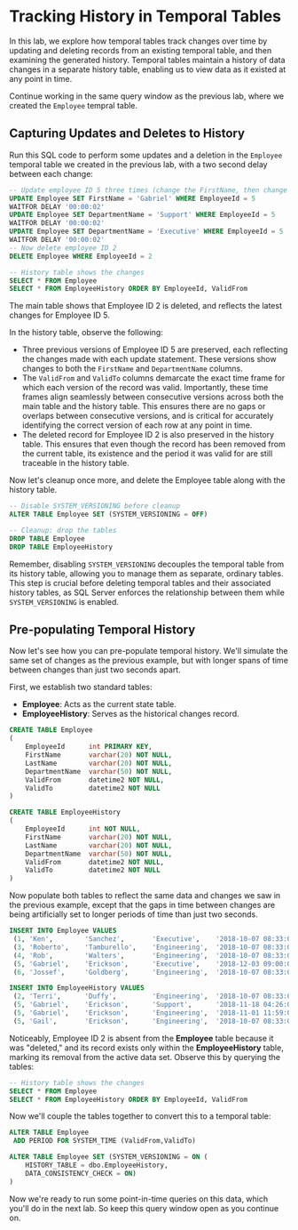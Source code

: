 ﻿# Tracking History in Temporal Tables

In this lab, we explore how temporal tables track changes over time by updating and deleting records from an existing temporal table, and then examining the generated history. Temporal tables maintain a history of data changes in a separate history table, enabling us to view data as it existed at any point in time.

Continue working in the same query window as the previous lab, where we created the `Employee` tempral table.

## Capturing Updates and Deletes to History

Run this SQL code to perform some updates and a deletion in the `Employee` temporal table we created in the previous lab, with a two second delay between each change:

```sql
-- Update employee ID 5 three times (change the FirstName, then change the DepartmentName twice, two seconds apart)
UPDATE Employee SET FirstName = 'Gabriel' WHERE EmployeeId = 5
WAITFOR DELAY '00:00:02'
UPDATE Employee SET DepartmentName = 'Support' WHERE EmployeeId = 5
WAITFOR DELAY '00:00:02'
UPDATE Employee SET DepartmentName = 'Executive' WHERE EmployeeId = 5
WAITFOR DELAY '00:00:02'
-- Now delete employee ID 2
DELETE Employee WHERE EmployeeId = 2

-- History table shows the changes
SELECT * FROM Employee
SELECT * FROM EmployeeHistory ORDER BY EmployeeId, ValidFrom
```

The main table shows that Employee ID 2 is deleted, and reflects the latest changes for Employee ID 5.

In the history table, observe the following:

- Three previous versions of Employee ID 5 are preserved, each reflecting the changes made with each update statement. These versions show changes to both the `FirstName` and `DepartmentName` columns.
- The `ValidFrom` and `ValidTo` columns demarcate the exact time frame for which each version of the record was valid. Importantly, these time frames align seamlessly between consecutive versions across both the main table and the history table. This ensures there are no gaps or overlaps between consecutive versions, and is critical for accurately identifying the correct version of each row at any point in time.
- The deleted record for Employee ID 2 is also preserved in the history table. This ensures that even though the record has been removed from the current table, its existence and the period it was valid for are still traceable in the history table.

Now let's cleanup once more, and delete the Employee table along with the history table.

```sql
-- Disable SYSTEM_VERSIONING before cleanup
ALTER TABLE Employee SET (SYSTEM_VERSIONING = OFF)

-- Cleanup: drop the tables
DROP TABLE Employee
DROP TABLE EmployeeHistory
```

Remember, disabling `SYSTEM_VERSIONING` decouples the temporal table from its history table, allowing you to manage them as separate, ordinary tables. This step is crucial before deleting temporal tables and their associated history tables, as SQL Server enforces the relationship between them while `SYSTEM_VERSIONING` is enabled.

## Pre-populating Temporal History

Now let's see how you can pre-populate temporal history. We'll simulate the same set of changes as the previous example, but with longer spans of time between changes than just two seconds apart.

First, we establish two standard tables:

- **Employee**: Acts as the current state table.
- **EmployeeHistory**: Serves as the historical changes record.

```sql
CREATE TABLE Employee
(
    EmployeeId      int PRIMARY KEY,
    FirstName       varchar(20) NOT NULL,
    LastName        varchar(20) NOT NULL,
    DepartmentName  varchar(50) NOT NULL,
    ValidFrom       datetime2 NOT NULL, 
    ValidTo         datetime2 NOT NULL
)

CREATE TABLE EmployeeHistory
(
    EmployeeId      int NOT NULL,
    FirstName       varchar(20) NOT NULL,
    LastName        varchar(20) NOT NULL,
    DepartmentName  varchar(50) NOT NULL,
    ValidFrom       datetime2 NOT NULL, 
    ValidTo         datetime2 NOT NULL
)
```

Now populate both tables to reflect the same data and changes we saw in the previous example, except that the gaps in time between changes are being artificially set to longer periods of time than just two seconds.

```sql
INSERT INTO Employee VALUES
 (1, 'Ken',        'Sanchez',       'Executive',    '2018-10-07 08:33:00', '9999-12-31 23:59:59.9999999'),
 (3, 'Roberto',    'Tamburello',    'Engineering',  '2018-10-07 08:33:00', '9999-12-31 23:59:59.9999999'),
 (4, 'Rob',        'Walters',       'Engineering',  '2018-10-07 08:33:00', '9999-12-31 23:59:59.9999999'),
 (5, 'Gabriel',    'Erickson',      'Executive',    '2018-12-03 09:00:00', '9999-12-31 23:59:59.9999999'),
 (6, 'Jossef',     'Goldberg',      'Engineering',  '2018-10-07 08:33:00', '9999-12-31 23:59:59.9999999')

INSERT INTO EmployeeHistory VALUES
 (2, 'Terri',      'Duffy',         'Engineering',  '2018-10-07 08:33:00', '2018-11-16 00:00:00'),  -- deleted 11/16
 (5, 'Gabriel',    'Erickson',      'Support',      '2018-11-18 04:26:00', '2018-12-03 09:00:00'),
 (5, 'Gabriel',    'Erickson',      'Engineering',  '2018-11-01 11:59:00', '2018-11-18 04:26:00'),
 (5, 'Gail',       'Erickson',      'Engineering',  '2018-10-07 08:33:00', '2018-11-01 11:59:00')
```

Noticeably, Employee ID 2 is absent from the **Employee** table because it was "deleted," and its record exists only within the **EmployeeHistory** table, marking its removal from the active data set. Observe this by querying the tables:

```sql
-- History table shows the changes
SELECT * FROM Employee
SELECT * FROM EmployeeHistory ORDER BY EmployeeId, ValidFrom
```

Now we'll couple the tables together to convert this to a temporal table:

```sql
ALTER TABLE Employee
 ADD PERIOD FOR SYSTEM_TIME (ValidFrom,ValidTo)

ALTER TABLE Employee SET (SYSTEM_VERSIONING = ON (
    HISTORY_TABLE = dbo.EmployeeHistory,
    DATA_CONSISTENCY_CHECK = ON)
)
```

Now we're ready to run some point-in-time queries on this data, which you'll do in the next lab. So keep this query window open as you continue on.


